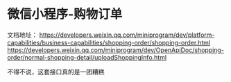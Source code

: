 # 微信小程序-购物订单

文档地址：
https://developers.weixin.qq.com/miniprogram/dev/platform-capabilities/business-capabilities/shopping-order/shopping-order.html
https://developers.weixin.qq.com/miniprogram/dev/OpenApiDoc/shopping-order/normal-shopping-detail/uploadShoppingInfo.html

不得不说，这套接口真的是一团糟糕
